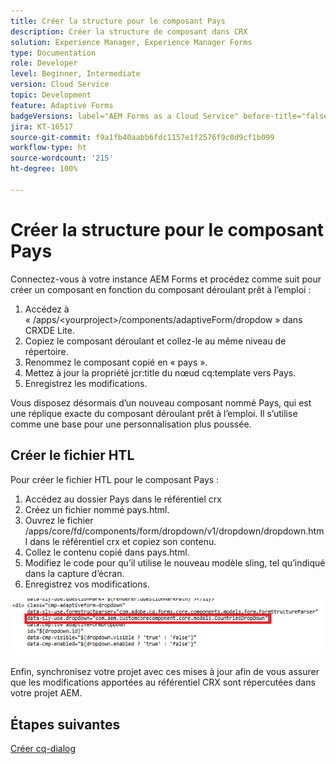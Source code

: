 ```yaml
---
title: Créer la structure pour le composant Pays
description: Créer la structure de composant dans CRX
solution: Experience Manager, Experience Manager Forms
type: Documentation
role: Developer
level: Beginner, Intermediate
version: Cloud Service
topic: Development
feature: Adaptive Forms
badgeVersions: label="AEM Forms as a Cloud Service" before-title="false"
jira: KT-16517
source-git-commit: f9a1fb40aabb6fdc1157e1f2576f9c0d9cf1b099
workflow-type: ht
source-wordcount: '215'
ht-degree: 100%

---
```


# Créer la structure pour le composant Pays

Connectez-vous à votre instance AEM Forms et procédez comme suit pour créer un composant en fonction du composant déroulant prêt à l’emploi :

1. Accédez à « /apps/&lt;yourproject>/components/adaptiveForm/dropdow » dans CRXDE Lite.
2. Copiez le composant déroulant et collez-le au même niveau de répertoire.
3. Renommez le composant copié en « pays ».
4. Mettez à jour la propriété jcr:title du nœud cq:template vers Pays.
5. Enregistrez les modifications.

Vous disposez désormais d’un nouveau composant nommé Pays, qui est une réplique exacte du composant déroulant prêt à l’emploi. Il s’utilise comme une base pour une personnalisation plus poussée.

## Créer le fichier HTL

Pour créer le fichier HTL pour le composant Pays :

1. Accédez au dossier Pays dans le référentiel crx
2. Créez un fichier nommé pays.html.
3. Ouvrez le fichier /apps/core/fd/components/form/dropdown/v1/dropdown/dropdown.html dans le référentiel crx et copiez son contenu.
4. Collez le contenu copié dans pays.html.
5. Modifiez le code pour qu’il utilise le nouveau modèle sling, tel qu’indiqué dans la capture d’écran.
6. Enregistrez vos modifications.

![sling-model](assets/countriesdropdown.png)

Enfin, synchronisez votre projet avec ces mises à jour afin de vous assurer que les modifications apportées au référentiel CRX sont répercutées dans votre projet AEM.


## Étapes suivantes

[Créer cq-dialog](./dialog.md)
